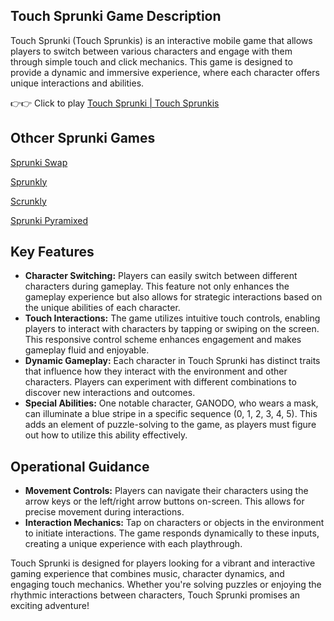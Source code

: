 ## Touch Sprunki Game Description
Touch Sprunki (Touch Sprunkis) is an interactive mobile game that allows players to switch between various characters and engage with them through simple touch and click mechanics. This game is designed to provide a dynamic and immersive experience, where each character offers unique interactions and abilities.

👉👉 Click to play [Touch Sprunki | Touch Sprunkis](https://sprunkly.org/game/touch-sprunki)

## Othcer Sprunki Games

[Sprunki Swap](https://scrunkly.cc/game/sprunki-swap-showcase)

[Sprunkly](https://sprunkly.org/)

[Scrunkly](https://scrunkly.cc/)

[Sprunki Pyramixed](https://sprunkipyraminx.org/)

## Key Features

- **Character Switching:** Players can easily switch between different characters during gameplay. This feature not only enhances the gameplay experience but also allows for strategic interactions based on the unique abilities of each character.
- **Touch Interactions:** The game utilizes intuitive touch controls, enabling players to interact with characters by tapping or swiping on the screen. This responsive control scheme enhances engagement and makes gameplay fluid and enjoyable.
- **Dynamic Gameplay:** Each character in Touch Sprunki has distinct traits that influence how they interact with the environment and other characters. Players can experiment with different combinations to discover new interactions and outcomes.
- **Special Abilities:** One notable character, GANODO, who wears a mask, can illuminate a blue stripe in a specific sequence (0, 1, 2, 3, 4, 5). This adds an element of puzzle-solving to the game, as players must figure out how to utilize this ability effectively.

## Operational Guidance

- **Movement Controls:** Players can navigate their characters using the arrow keys or the left/right arrow buttons on-screen. This allows for precise movement during interactions.
- **Interaction Mechanics:** Tap on characters or objects in the environment to initiate interactions. The game responds dynamically to these inputs, creating a unique experience with each playthrough.

Touch Sprunki is designed for players looking for a vibrant and interactive gaming experience that combines music, character dynamics, and engaging touch mechanics. Whether you're solving puzzles or enjoying the rhythmic interactions between characters, Touch Sprunki promises an exciting adventure!
